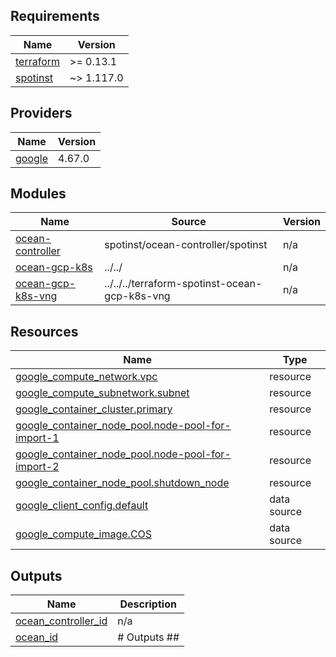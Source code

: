 <!-- BEGIN_TF_DOCS -->
## Requirements

| Name | Version |
|------|---------|
| <a name="requirement_terraform"></a> [terraform](#requirement\_terraform) | >= 0.13.1 |
| <a name="requirement_spotinst"></a> [spotinst](#requirement\_spotinst) | ~> 1.117.0 |

## Providers

| Name | Version |
|------|---------|
| <a name="provider_google"></a> [google](#provider\_google) | 4.67.0 |

## Modules

| Name | Source | Version |
|------|--------|---------|
| <a name="module_ocean-controller"></a> [ocean-controller](#module\_ocean-controller) | spotinst/ocean-controller/spotinst | n/a |
| <a name="module_ocean-gcp-k8s"></a> [ocean-gcp-k8s](#module\_ocean-gcp-k8s) | ../../ | n/a |
| <a name="module_ocean-gcp-k8s-vng"></a> [ocean-gcp-k8s-vng](#module\_ocean-gcp-k8s-vng) | ../../../terraform-spotinst-ocean-gcp-k8s-vng | n/a |

## Resources

| Name | Type |
|------|------|
| [google_compute_network.vpc](https://registry.terraform.io/providers/hashicorp/google/latest/docs/resources/compute_network) | resource |
| [google_compute_subnetwork.subnet](https://registry.terraform.io/providers/hashicorp/google/latest/docs/resources/compute_subnetwork) | resource |
| [google_container_cluster.primary](https://registry.terraform.io/providers/hashicorp/google/latest/docs/resources/container_cluster) | resource |
| [google_container_node_pool.node-pool-for-import-1](https://registry.terraform.io/providers/hashicorp/google/latest/docs/resources/container_node_pool) | resource |
| [google_container_node_pool.node-pool-for-import-2](https://registry.terraform.io/providers/hashicorp/google/latest/docs/resources/container_node_pool) | resource |
| [google_container_node_pool.shutdown_node](https://registry.terraform.io/providers/hashicorp/google/latest/docs/resources/container_node_pool) | resource |
| [google_client_config.default](https://registry.terraform.io/providers/hashicorp/google/latest/docs/data-sources/client_config) | data source |
| [google_compute_image.COS](https://registry.terraform.io/providers/hashicorp/google/latest/docs/data-sources/compute_image) | data source |

## Outputs

| Name | Description |
|------|-------------|
| <a name="output_ocean_controller_id"></a> [ocean\_controller\_id](#output\_ocean\_controller\_id) | n/a |
| <a name="output_ocean_id"></a> [ocean\_id](#output\_ocean\_id) | # Outputs ## |
<!-- END_TF_DOCS -->